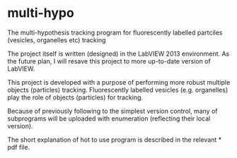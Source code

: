 # multi-hypo
The multi-hypothesis tracking program for fluorescently labelled partciles (vesicles, organelles etc) tracking

The project itself is written (designed) in the LabVIEW 2013 environment. 
As the future plan, I will resave this project to more up-to-date version of LabVIEW. 

This project is developed with a purpose of performing more robust multiple objects (particles) tracking. Fluorescently labelled vesicles (e.g. organelles) play the role of objects (particles) 
for tracking.

Because of previously following to the simplest version control, many of subprograms will be uploaded with enumeration (reflecting their local version). 

The short explanation of hot to use program is described in the relevant * pdf file. 
